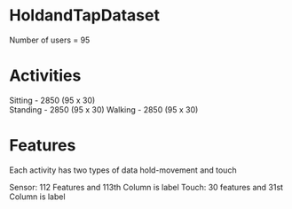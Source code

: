 # HoldandTapDataset

Number of users = 95

# Activities
Sitting - 2850 (95 x 30)   
Standing - 2850 (95 x 30)
Walking - 2850 (95 x 30)

# Features
Each activity has two types of data hold-movement and touch

Sensor: 112 Features and 113th Column is label
Touch: 30 features and 31st Column is label
